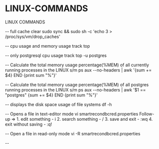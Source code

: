 # LINUX-COMMANDS
LINUX COMMANDS

-- full cache clear 
sudo sync && sudo sh -c 'echo 3 > /proc/sys/vm/drop_caches'

-- cpu usage and memory usage track
top

-- only postgresql cpu usage track
top -u postgres

-- Calculate the total memory usage percentage(%MEM) of all currently running processes in the LINUX s/m
ps aux --no-headers | awk '{sum += $4} END {print sum "%"}'

-- Calculate the total memory usage percentage(%MEM) of all postgres running processes in the LINUX s/m
ps aux --no-headers | awk '$1 == "postgres" {sum += $4} END {print sum "%"}'


-- displays the disk space usage of file systems
df -h

-- Opens a file in text-editor mode
vi smartrecondbcred.properties
    Follow-up => 1. edit something - i
                 2. search something - /
                 3. save and exit - :wq
                 4. exit without saving - :q!


-- Open a file in read-only mode
vi -R smartrecondbcred.properties

-- 




